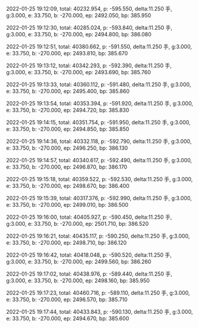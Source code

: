 2022-01-25 19:12:09, total: 40232.954, p: -595.550, delta:11.250 手, g:3.000, e: 33.750, b: -270.000, ep: 2492.050, bp: 385.950

2022-01-25 19:12:30, total: 40285.024, p: -593.840, delta:11.250 手, g:3.000, e: 33.750, b: -270.000, ep: 2494.800, bp: 386.080

2022-01-25 19:12:51, total: 40380.662, p: -591.550, delta:11.250 手, g:3.000, e: 33.750, b: -270.000, ep: 2493.810, bp: 385.670

2022-01-25 19:13:12, total: 40342.293, p: -592.390, delta:11.250 手, g:3.000, e: 33.750, b: -270.000, ep: 2493.690, bp: 385.760

2022-01-25 19:13:33, total: 40360.112, p: -591.480, delta:11.250 手, g:3.000, e: 33.750, b: -270.000, ep: 2495.400, bp: 385.860

2022-01-25 19:13:54, total: 40353.394, p: -591.920, delta:11.250 手, g:3.000, e: 33.750, b: -270.000, ep: 2494.720, bp: 385.830

2022-01-25 19:14:15, total: 40351.754, p: -591.950, delta:11.250 手, g:3.000, e: 33.750, b: -270.000, ep: 2494.850, bp: 385.850

2022-01-25 19:14:36, total: 40332.118, p: -592.790, delta:11.250 手, g:3.000, e: 33.750, b: -270.000, ep: 2496.250, bp: 386.130

2022-01-25 19:14:57, total: 40340.617, p: -592.490, delta:11.250 手, g:3.000, e: 33.750, b: -270.000, ep: 2496.870, bp: 386.170

2022-01-25 19:15:18, total: 40359.522, p: -592.530, delta:11.250 手, g:3.000, e: 33.750, b: -270.000, ep: 2498.670, bp: 386.400

2022-01-25 19:15:39, total: 40317.376, p: -592.990, delta:11.250 手, g:3.000, e: 33.750, b: -270.000, ep: 2499.010, bp: 386.500

2022-01-25 19:16:00, total: 40405.927, p: -590.450, delta:11.250 手, g:3.000, e: 33.750, b: -270.000, ep: 2501.710, bp: 386.520

2022-01-25 19:16:21, total: 40435.117, p: -590.250, delta:11.250 手, g:3.000, e: 33.750, b: -270.000, ep: 2498.710, bp: 386.120

2022-01-25 19:16:42, total: 40418.048, p: -590.520, delta:11.250 手, g:3.000, e: 33.750, b: -270.000, ep: 2499.560, bp: 386.260

2022-01-25 19:17:02, total: 40438.976, p: -589.440, delta:11.250 手, g:3.000, e: 33.750, b: -270.000, ep: 2498.160, bp: 385.950

2022-01-25 19:17:23, total: 40460.716, p: -589.110, delta:11.250 手, g:3.000, e: 33.750, b: -270.000, ep: 2496.570, bp: 385.710

2022-01-25 19:17:44, total: 40433.843, p: -590.130, delta:11.250 手, g:3.000, e: 33.750, b: -270.000, ep: 2494.670, bp: 385.600